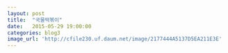 ```yaml
---
layout: post
title:  "국물떡볶이"
date:   2015-05-29 19:00:00
categories: blog3
image_url: 'http://cfile230.uf.daum.net/image/2177444A5137D5EA211E3E'
---
```

